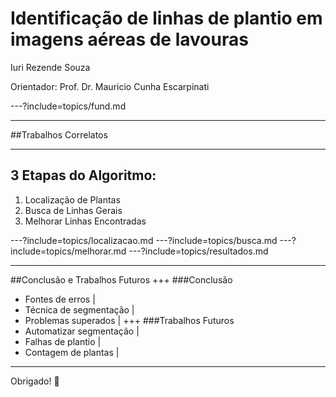 # Identificação de linhas de plantio em imagens aéreas de lavouras
Iuri Rezende Souza

Orientador: Prof. Dr. Mauricio Cunha Escarpinati

---?include=topics/fund.md

---

##Trabalhos Correlatos

---

## 3 Etapas do Algoritmo:

1. Localização de Plantas
1. Busca de Linhas Gerais
1. Melhorar Linhas Encontradas


---?include=topics/localizacao.md
---?include=topics/busca.md
---?include=topics/melhorar.md
---?include=topics/resultados.md

---

##Conclusão e Trabalhos Futuros
+++
###Conclusão
- Fontes de erros |
- Técnica de segmentação |
- Problemas superados |
+++
###Trabalhos Futuros
- Automatizar segmentação |
- Falhas de plantio |
- Contagem de plantas |
---
Obrigado! 🙂
